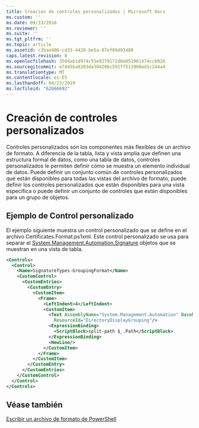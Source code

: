 ```yaml
---
title: Creación de controles personalizados | Microsoft Docs
ms.custom: ''
ms.date: 09/13/2016
ms.reviewer: ''
ms.suite: ''
ms.tgt_pltfrm: ''
ms.topic: article
ms.assetid: c3baa406-cd33-4420-be5a-07ef09d93480
caps.latest.revision: 8
ms.openlocfilehash: 3504ab1d974c55e9279172d0e851961474ccb926
ms.sourcegitcommit: e7445ba8203da304286c591ff513900ad1c244a4
ms.translationtype: MT
ms.contentlocale: es-ES
ms.lasthandoff: 04/23/2019
ms.locfileid: "62066692"
---
```

# <a name="creating-custom-controls"></a>Creación de controles personalizados

Controles personalizados son los componentes más flexibles de un archivo de formato. A diferencia de la tabla, lista y vista amplia que definen una estructura formal de datos, como una tabla de datos, controles personalizados le permiten definir cómo se muestra un elemento individual de datos. Puede definir un conjunto común de controles personalizados que están disponibles para todas las vistas del archivo de formato, puede definir los controles personalizados que están disponibles para una vista específica o puede definir un conjunto de controles que están disponibles para un grupo de objetos.

## <a name="custom-control-example"></a>Ejemplo de Control personalizado

El ejemplo siguiente muestra un control personalizado que se define en el archivo Certificates.Format.ps1xml. Este control personalizado se usa para separar el [System.Management.Automation.Signature](/dotnet/api/System.Management.Automation.Signature) objetos que se muestran en una vista de tabla.

```xml
<Controls>
  <Control>
    <Name>SignatureTypes-GroupingFormat</Name>
    <CustomControl>
      <CustomEntries>
        <CustomEntry>
          <CustomItem>
            <Frame>
              <LeftIndent>4</LeftIndent>
              <CustomItem>
                <Text AssemblyName="System.Management.Automation" BaseName="FileSystemProviderStrings"
                  ResourceId="DirectoryDisplayGrouping"/>
                <ExpressionBinding>
                  <ScriptBlock>split-path $_.Path</ScriptBlock>
                </ExpressionBinding>
                <NewLine/>
              </CustomItem>
            </Frame>
          </CustomItem>
        </CustomEntry>
      </CustomEntries>
    </CustomControl>
  </Control>
</Controls>

```

## <a name="see-also"></a>Véase también

[Escribir un archivo de formato de PowerShell](./writing-a-powershell-formatting-file.md)
